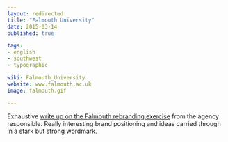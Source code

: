 ```yaml
---
layout: redirected
title: "Falmouth University"
date: 2015-03-14
published: true

tags:
- english
- southwest
- typographic

wiki: Falmouth_University
website: www.falmouth.ac.uk
image: falmouth.gif

---
```


Exhaustive [write up on the Falmouth rebranding exercise](http://www.atelierworks.co.uk/branding/come-to-the-edge-1.php) from the agency responsible. Really interesting brand positioning and ideas carried through in a stark but strong wordmark.
